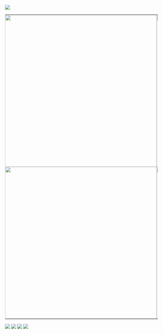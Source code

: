 ![](https://komarev.com/ghpvc/?username=ZPIIDR&color=539289&style=for-the-badge&label=⟢)


<table style="border-collapse: collapse;">
  <tr>
    <td style="border: none; padding: 0;"><img src="https://files.catbox.moe/x675eg.png" width="500"/></td>
    <td style="border: none; padding: 0;"><img src="https://files.catbox.moe/qyzvz8.png" width="500"/></td>
  </tr>
  <tr>
    <td style="border: none; padding: 0;"><img src="https://files.catbox.moe/3f1t4y.png" width="500"/></td>
    <td style="border: none; padding: 0;"><img src="https://files.catbox.moe/kqavti.jpeg" width="500"/></td>
  </tr>
</table>



![](https://files.catbox.moe/x675eg.png)
![](https://files.catbox.moe/qyzvz8.png)
![](https://files.catbox.moe/3f1t4y.png)
![](https://files.catbox.moe/kqavti.jpeg)

